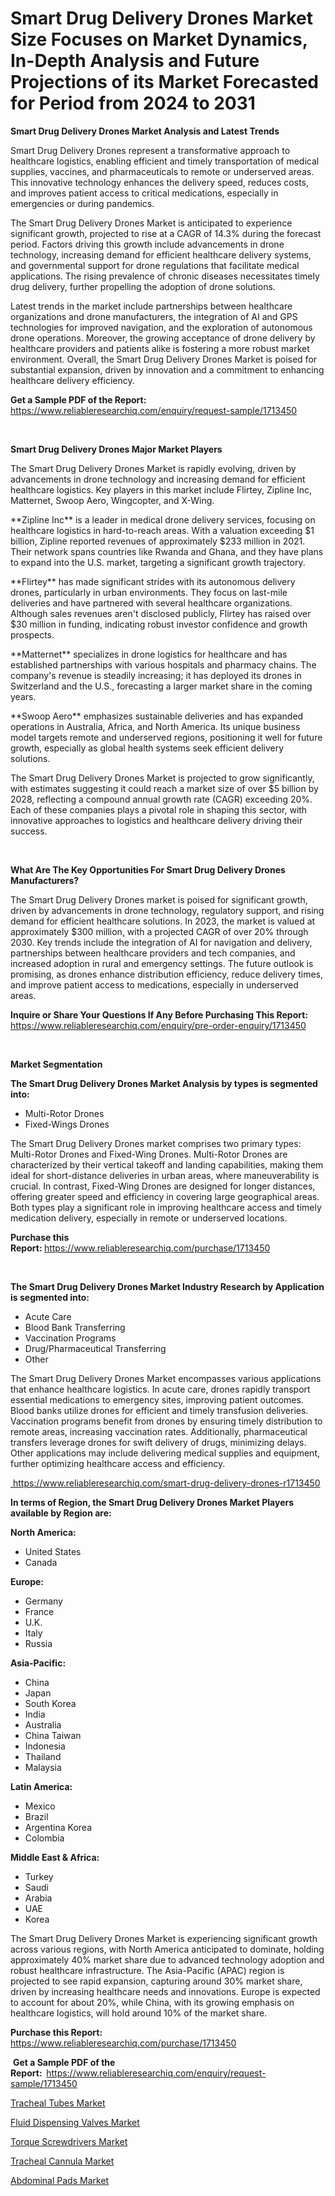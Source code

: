 <p><h1>Smart Drug Delivery Drones Market Size Focuses on Market Dynamics, In-Depth Analysis and Future Projections of its Market Forecasted for Period from 2024 to 2031</h1></p><p><strong>Smart Drug Delivery Drones Market Analysis and Latest Trends</strong></p>
<p><p>Smart Drug Delivery Drones represent a transformative approach to healthcare logistics, enabling efficient and timely transportation of medical supplies, vaccines, and pharmaceuticals to remote or underserved areas. This innovative technology enhances the delivery speed, reduces costs, and improves patient access to critical medications, especially in emergencies or during pandemics.</p><p>The Smart Drug Delivery Drones Market is anticipated to experience significant growth, projected to rise at a CAGR of 14.3% during the forecast period. Factors driving this growth include advancements in drone technology, increasing demand for efficient healthcare delivery systems, and governmental support for drone regulations that facilitate medical applications. The rising prevalence of chronic diseases necessitates timely drug delivery, further propelling the adoption of drone solutions.</p><p>Latest trends in the market include partnerships between healthcare organizations and drone manufacturers, the integration of AI and GPS technologies for improved navigation, and the exploration of autonomous drone operations. Moreover, the growing acceptance of drone delivery by healthcare providers and patients alike is fostering a more robust market environment. Overall, the Smart Drug Delivery Drones Market is poised for substantial expansion, driven by innovation and a commitment to enhancing healthcare delivery efficiency.</p></p>
<p><strong>Get a Sample PDF of the Report:&nbsp;</strong> <a href="https://www.reliableresearchiq.com/enquiry/request-sample/1713450?utm_campaign=1765&utm_medium=2&utm_source=Github&utm_content=ia&utm_term=22102024&utm_id=smart-drug-delivery-drones">https://www.reliableresearchiq.com/enquiry/request-sample/1713450</a></p>
<p>&nbsp;</p>
<p><strong>Smart Drug Delivery Drones Major Market Players</strong></p>
<p><p>The Smart Drug Delivery Drones Market is rapidly evolving, driven by advancements in drone technology and increasing demand for efficient healthcare logistics. Key players in this market include Flirtey, Zipline Inc, Matternet, Swoop Aero, Wingcopter, and X-Wing.</p><p>**Zipline Inc** is a leader in medical drone delivery services, focusing on healthcare logistics in hard-to-reach areas. With a valuation exceeding $1 billion, Zipline reported revenues of approximately $233 million in 2021. Their network spans countries like Rwanda and Ghana, and they have plans to expand into the U.S. market, targeting a significant growth trajectory.</p><p>**Flirtey** has made significant strides with its autonomous delivery drones, particularly in urban environments. They focus on last-mile deliveries and have partnered with several healthcare organizations. Although sales revenues aren't disclosed publicly, Flirtey has raised over $30 million in funding, indicating robust investor confidence and growth prospects.</p><p>**Matternet** specializes in drone logistics for healthcare and has established partnerships with various hospitals and pharmacy chains. The company's revenue is steadily increasing; it has deployed its drones in Switzerland and the U.S., forecasting a larger market share in the coming years.</p><p>**Swoop Aero** emphasizes sustainable deliveries and has expanded operations in Australia, Africa, and North America. Its unique business model targets remote and underserved regions, positioning it well for future growth, especially as global health systems seek efficient delivery solutions.</p><p>The Smart Drug Delivery Drones Market is projected to grow significantly, with estimates suggesting it could reach a market size of over $5 billion by 2028, reflecting a compound annual growth rate (CAGR) exceeding 20%. Each of these companies plays a pivotal role in shaping this sector, with innovative approaches to logistics and healthcare delivery driving their success.</p></p>
<p>&nbsp;</p>
<p><strong>What Are The Key Opportunities For Smart Drug Delivery Drones Manufacturers?</strong></p>
<p><p>The Smart Drug Delivery Drones market is poised for significant growth, driven by advancements in drone technology, regulatory support, and rising demand for efficient healthcare solutions. In 2023, the market is valued at approximately $300 million, with a projected CAGR of over 20% through 2030. Key trends include the integration of AI for navigation and delivery, partnerships between healthcare providers and tech companies, and increased adoption in rural and emergency settings. The future outlook is promising, as drones enhance distribution efficiency, reduce delivery times, and improve patient access to medications, especially in underserved areas.</p></p>
<p><strong>Inquire or Share Your Questions If Any Before Purchasing This Report:</strong> <a href="https://www.reliableresearchiq.com/enquiry/pre-order-enquiry/1713450?utm_campaign=1765&utm_medium=2&utm_source=Github&utm_content=ia&utm_term=22102024&utm_id=smart-drug-delivery-drones">https://www.reliableresearchiq.com/enquiry/pre-order-enquiry/1713450</a></p>
<p>&nbsp;</p>
<p><strong>Market Segmentation</strong></p>
<p><strong>The Smart Drug Delivery Drones Market Analysis by types is segmented into:</strong></p>
<p><ul><li>Multi-Rotor Drones</li><li>Fixed-Wings Drones</li></ul></p>
<p><p>The Smart Drug Delivery Drones market comprises two primary types: Multi-Rotor Drones and Fixed-Wing Drones. Multi-Rotor Drones are characterized by their vertical takeoff and landing capabilities, making them ideal for short-distance deliveries in urban areas, where maneuverability is crucial. In contrast, Fixed-Wing Drones are designed for longer distances, offering greater speed and efficiency in covering large geographical areas. Both types play a significant role in improving healthcare access and timely medication delivery, especially in remote or underserved locations.</p></p>
<p><strong>Purchase this Report:&nbsp;</strong><a href="https://www.reliableresearchiq.com/purchase/1713450?utm_campaign=1765&utm_medium=2&utm_source=Github&utm_content=ia&utm_term=22102024&utm_id=smart-drug-delivery-drones">https://www.reliableresearchiq.com/purchase/1713450</a></p>
<p>&nbsp;</p>
<p><strong>The Smart Drug Delivery Drones Market Industry Research by Application is segmented into:</strong></p>
<p><ul><li>Acute Care</li><li>Blood Bank Transferring</li><li>Vaccination Programs</li><li>Drug/Pharmaceutical Transferring</li><li>Other</li></ul></p>
<p><p>The Smart Drug Delivery Drones Market encompasses various applications that enhance healthcare logistics. In acute care, drones rapidly transport essential medications to emergency sites, improving patient outcomes. Blood banks utilize drones for efficient and timely transfusion deliveries. Vaccination programs benefit from drones by ensuring timely distribution to remote areas, increasing vaccination rates. Additionally, pharmaceutical transfers leverage drones for swift delivery of drugs, minimizing delays. Other applications may include delivering medical supplies and equipment, further optimizing healthcare access and efficiency.</p></p>
<p><a href="https://www.reliableresearchiq.com/smart-drug-delivery-drones-r1713450?utm_campaign=1765&utm_medium=2&utm_source=Github&utm_content=ia&utm_term=22102024&utm_id=smart-drug-delivery-drones">&nbsp;https://www.reliableresearchiq.com/smart-drug-delivery-drones-r1713450</a></p>
<p><strong>In terms of Region, the Smart Drug Delivery Drones Market Players available by Region are:</strong></p>
<p>
    <p> <strong> North America: </strong>
        <ul>
            <li>United States</li>
            <li>Canada</li>
        </ul>
        </p> 
    <p> <strong> Europe: </strong>
        <ul>
            <li>Germany</li>
            <li>France</li>
            <li>U.K.</li>
            <li>Italy</li>
            <li>Russia</li>
        </ul>
        </p> 
    <p> <strong> Asia-Pacific: </strong>
        <ul>
            <li>China</li>
            <li>Japan</li>
            <li>South Korea</li>
            <li>India</li>
            <li>Australia</li>
            <li>China Taiwan</li>
            <li>Indonesia</li>
            <li>Thailand</li>
            <li>Malaysia</li>
        </ul>
        </p> 
    <p> <strong> Latin America: </strong>
        <ul>
            <li>Mexico</li>
            <li>Brazil</li>
            <li>Argentina Korea</li>
            <li>Colombia</li>
        </ul>
        </p> 
    <p> <strong> Middle East & Africa: </strong>
        <ul>
            <li>Turkey</li>
            <li>Saudi</li>
            <li>Arabia</li>
            <li>UAE</li>
            <li>Korea</li>
        </ul>
    </p>
    </p>
<p><p>The Smart Drug Delivery Drones Market is experiencing significant growth across various regions, with North America anticipated to dominate, holding approximately 40% market share due to advanced technology adoption and robust healthcare infrastructure. The Asia-Pacific (APAC) region is projected to see rapid expansion, capturing around 30% market share, driven by increasing healthcare needs and innovations. Europe is expected to account for about 20%, while China, with its growing emphasis on healthcare logistics, will hold around 10% of the market share.</p></p>
<p><strong>Purchase this Report: </strong><a href="https://www.reliableresearchiq.com/purchase/1713450?utm_campaign=1765&utm_medium=2&utm_source=Github&utm_content=ia&utm_term=22102024&utm_id=smart-drug-delivery-drones">https://www.reliableresearchiq.com/purchase/1713450</a></p>
<p>&nbsp;<strong>Get a Sample PDF of the Report:&nbsp;&nbsp;</strong><a href="https://www.reliableresearchiq.com/enquiry/request-sample/1713450?utm_campaign=1765&utm_medium=2&utm_source=Github&utm_content=ia&utm_term=22102024&utm_id=smart-drug-delivery-drones">https://www.reliableresearchiq.com/enquiry/request-sample/1713450</a></p>
<p><strong></strong></p>
<p><p><a href="https://www.linkedin.com/pulse/future-ready-strategic-insights-global-tracheal-tubes-market-few6c?utm_campaign=1765&utm_medium=2&utm_source=Github&utm_content=ia&utm_term=22102024&utm_id=smart-drug-delivery-drones">Tracheal Tubes Market</a></p><p><a href="https://www.linkedin.com/pulse/global-fluid-dispensing-valves-market-opportunities-challenges2024-oywoc?utm_campaign=1765&utm_medium=2&utm_source=Github&utm_content=ia&utm_term=22102024&utm_id=smart-drug-delivery-drones">Fluid Dispensing Valves Market</a></p><p><a href="https://www.linkedin.com/pulse/torque-screwdrivers-market-size-growth-industry-analysis-segmentation-ambfc?utm_campaign=1765&utm_medium=2&utm_source=Github&utm_content=ia&utm_term=22102024&utm_id=smart-drug-delivery-drones">Torque Screwdrivers Market</a></p><p><a href="https://www.linkedin.com/pulse/market-forecasting-change-global-tracheal-cannula-dynamics-ydhqc?utm_campaign=1765&utm_medium=2&utm_source=Github&utm_content=ia&utm_term=22102024&utm_id=smart-drug-delivery-drones">Tracheal Cannula Market</a></p><p><a href="https://www.linkedin.com/pulse/abdominal-pads-market-essentials-key-players-demand-drivers-nnotc?utm_campaign=1765&utm_medium=2&utm_source=Github&utm_content=ia&utm_term=22102024&utm_id=smart-drug-delivery-drones">Abdominal Pads Market</a></p></p>
